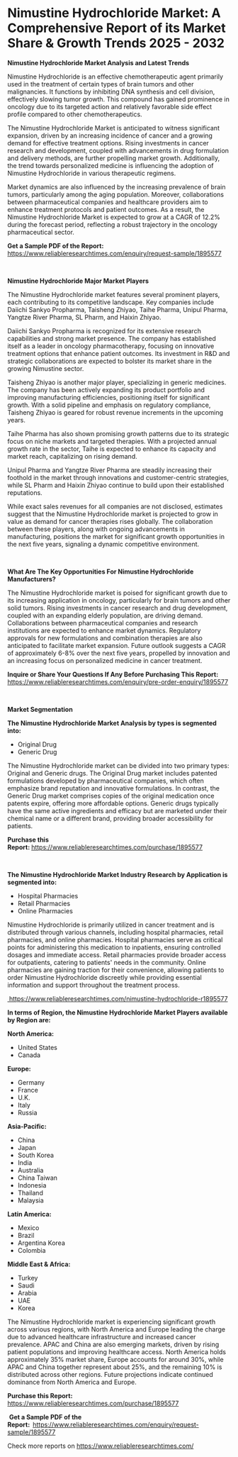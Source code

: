 <p><h1>Nimustine Hydrochloride Market: A Comprehensive Report of its Market Share & Growth Trends 2025 - 2032</h1></p><p><strong>Nimustine Hydrochloride Market Analysis and Latest Trends</strong></p>
<p><p>Nimustine Hydrochloride is an effective chemotherapeutic agent primarily used in the treatment of certain types of brain tumors and other malignancies. It functions by inhibiting DNA synthesis and cell division, effectively slowing tumor growth. This compound has gained prominence in oncology due to its targeted action and relatively favorable side effect profile compared to other chemotherapeutics.</p><p>The Nimustine Hydrochloride Market is anticipated to witness significant expansion, driven by an increasing incidence of cancer and a growing demand for effective treatment options. Rising investments in cancer research and development, coupled with advancements in drug formulation and delivery methods, are further propelling market growth. Additionally, the trend towards personalized medicine is influencing the adoption of Nimustine Hydrochloride in various therapeutic regimens.</p><p>Market dynamics are also influenced by the increasing prevalence of brain tumors, particularly among the aging population. Moreover, collaborations between pharmaceutical companies and healthcare providers aim to enhance treatment protocols and patient outcomes. As a result, the Nimustine Hydrochloride Market is expected to grow at a CAGR of 12.2% during the forecast period, reflecting a robust trajectory in the oncology pharmaceutical sector.</p></p>
<p><strong>Get a Sample PDF of the Report:&nbsp;</strong> <a href="https://www.reliableresearchtimes.com/enquiry/request-sample/1895577?utm_campaign=2733&utm_medium=2&utm_source=Github&utm_content=ia&utm_term=08032025&utm_id=nimustine-hydrochloride">https://www.reliableresearchtimes.com/enquiry/request-sample/1895577</a></p>
<p>&nbsp;</p>
<p><strong>Nimustine Hydrochloride Major Market Players</strong></p>
<p><p>The Nimustine Hydrochloride market features several prominent players, each contributing to its competitive landscape. Key companies include Daiichi Sankyo Propharma, Taisheng Zhiyao, Taihe Pharma, Unipul Pharma, Yangtze River Pharma, SL Pharm, and Haixin Zhiyao. </p><p>Daiichi Sankyo Propharma is recognized for its extensive research capabilities and strong market presence. The company has established itself as a leader in oncology pharmacotherapy, focusing on innovative treatment options that enhance patient outcomes. Its investment in R&D and strategic collaborations are expected to bolster its market share in the growing Nimustine sector.</p><p>Taisheng Zhiyao is another major player, specializing in generic medicines. The company has been actively expanding its product portfolio and improving manufacturing efficiencies, positioning itself for significant growth. With a solid pipeline and emphasis on regulatory compliance, Taisheng Zhiyao is geared for robust revenue increments in the upcoming years.</p><p>Taihe Pharma has also shown promising growth patterns due to its strategic focus on niche markets and targeted therapies. With a projected annual growth rate in the sector, Taihe is expected to enhance its capacity and market reach, capitalizing on rising demand.</p><p>Unipul Pharma and Yangtze River Pharma are steadily increasing their foothold in the market through innovations and customer-centric strategies, while SL Pharm and Haixin Zhiyao continue to build upon their established reputations.</p><p>While exact sales revenues for all companies are not disclosed, estimates suggest that the Nimustine Hydrochloride market is projected to grow in value as demand for cancer therapies rises globally. The collaboration between these players, along with ongoing advancements in manufacturing, positions the market for significant growth opportunities in the next five years, signaling a dynamic competitive environment.</p></p>
<p>&nbsp;</p>
<p><strong>What Are The Key Opportunities For Nimustine Hydrochloride Manufacturers?</strong></p>
<p><p>The Nimustine Hydrochloride market is poised for significant growth due to its increasing application in oncology, particularly for brain tumors and other solid tumors. Rising investments in cancer research and drug development, coupled with an expanding elderly population, are driving demand. Collaborations between pharmaceutical companies and research institutions are expected to enhance market dynamics. Regulatory approvals for new formulations and combination therapies are also anticipated to facilitate market expansion. Future outlook suggests a CAGR of approximately 6-8% over the next five years, propelled by innovation and an increasing focus on personalized medicine in cancer treatment.</p></p>
<p><strong>Inquire or Share Your Questions If Any Before Purchasing This Report:</strong> <a href="https://www.reliableresearchtimes.com/enquiry/pre-order-enquiry/1895577?utm_campaign=2733&utm_medium=2&utm_source=Github&utm_content=ia&utm_term=08032025&utm_id=nimustine-hydrochloride">https://www.reliableresearchtimes.com/enquiry/pre-order-enquiry/1895577</a></p>
<p>&nbsp;</p>
<p><strong>Market Segmentation</strong></p>
<p><strong>The Nimustine Hydrochloride Market Analysis by types is segmented into:</strong></p>
<p><ul><li>Original Drug</li><li>Generic Drug</li></ul></p>
<p><p>The Nimustine Hydrochloride market can be divided into two primary types: Original and Generic drugs. The Original Drug market includes patented formulations developed by pharmaceutical companies, which often emphasize brand reputation and innovative formulations. In contrast, the Generic Drug market comprises copies of the original medication once patents expire, offering more affordable options. Generic drugs typically have the same active ingredients and efficacy but are marketed under their chemical name or a different brand, providing broader accessibility for patients.</p></p>
<p><strong>Purchase this Report:&nbsp;</strong><a href="https://www.reliableresearchtimes.com/purchase/1895577?utm_campaign=2733&utm_medium=2&utm_source=Github&utm_content=ia&utm_term=08032025&utm_id=nimustine-hydrochloride">https://www.reliableresearchtimes.com/purchase/1895577</a></p>
<p>&nbsp;</p>
<p><strong>The Nimustine Hydrochloride Market Industry Research by Application is segmented into:</strong></p>
<p><ul><li>Hospital Pharmacies</li><li>Retail Pharmacies</li><li>Online Pharmacies</li></ul></p>
<p><p>Nimustine Hydrochloride is primarily utilized in cancer treatment and is distributed through various channels, including hospital pharmacies, retail pharmacies, and online pharmacies. Hospital pharmacies serve as critical points for administering this medication to inpatients, ensuring controlled dosages and immediate access. Retail pharmacies provide broader access for outpatients, catering to patients' needs in the community. Online pharmacies are gaining traction for their convenience, allowing patients to order Nimustine Hydrochloride discreetly while providing essential information and support throughout the treatment process.</p></p>
<p><a href="https://www.reliableresearchtimes.com/nimustine-hydrochloride-r1895577?utm_campaign=2733&utm_medium=2&utm_source=Github&utm_content=ia&utm_term=08032025&utm_id=nimustine-hydrochloride">&nbsp;https://www.reliableresearchtimes.com/nimustine-hydrochloride-r1895577</a></p>
<p><strong>In terms of Region, the Nimustine Hydrochloride Market Players available by Region are:</strong></p>
<p>
    <p> <strong> North America: </strong>
        <ul>
            <li>United States</li>
            <li>Canada</li>
        </ul>
        </p> 
    <p> <strong> Europe: </strong>
        <ul>
            <li>Germany</li>
            <li>France</li>
            <li>U.K.</li>
            <li>Italy</li>
            <li>Russia</li>
        </ul>
        </p> 
    <p> <strong> Asia-Pacific: </strong>
        <ul>
            <li>China</li>
            <li>Japan</li>
            <li>South Korea</li>
            <li>India</li>
            <li>Australia</li>
            <li>China Taiwan</li>
            <li>Indonesia</li>
            <li>Thailand</li>
            <li>Malaysia</li>
        </ul>
        </p> 
    <p> <strong> Latin America: </strong>
        <ul>
            <li>Mexico</li>
            <li>Brazil</li>
            <li>Argentina Korea</li>
            <li>Colombia</li>
        </ul>
        </p> 
    <p> <strong> Middle East & Africa: </strong>
        <ul>
            <li>Turkey</li>
            <li>Saudi</li>
            <li>Arabia</li>
            <li>UAE</li>
            <li>Korea</li>
        </ul>
    </p>
    </p>
<p><p>The Nimustine Hydrochloride market is experiencing significant growth across various regions, with North America and Europe leading the charge due to advanced healthcare infrastructure and increased cancer prevalence. APAC and China are also emerging markets, driven by rising patient populations and improving healthcare access. North America holds approximately 35% market share, Europe accounts for around 30%, while APAC and China together represent about 25%, and the remaining 10% is distributed across other regions. Future projections indicate continued dominance from North America and Europe.</p></p>
<p><strong>Purchase this Report: </strong><a href="https://www.reliableresearchtimes.com/purchase/1895577?utm_campaign=2733&utm_medium=2&utm_source=Github&utm_content=ia&utm_term=08032025&utm_id=nimustine-hydrochloride">https://www.reliableresearchtimes.com/purchase/1895577</a></p>
<p>&nbsp;<strong>Get a Sample PDF of the Report:&nbsp;&nbsp;</strong><a href="https://www.reliableresearchtimes.com/enquiry/request-sample/1895577?utm_campaign=2733&utm_medium=2&utm_source=Github&utm_content=ia&utm_term=08032025&utm_id=nimustine-hydrochloride">https://www.reliableresearchtimes.com/enquiry/request-sample/1895577</a></p>
<p><strong></strong></p>
<p>Check more reports on <a href="https://www.reliableresearchtimes.com/?utm_campaign=2733&utm_medium=2&utm_source=Github&utm_content=ia&utm_term=08032025&utm_id=nimustine-hydrochloride">https://www.reliableresearchtimes.com/</a></p>